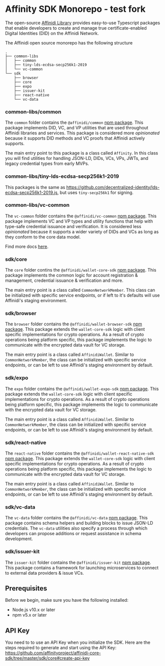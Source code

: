 # Affinity SDK Monorepo - test fork

The open-source [Affinidi Library](https://github.com/affinityproject/affinidi-core-sdk) provides easy-to-use Typescript packages that enable developers to create and manage true certificate-enabled Digital Identities (DID) on the Affinidi Network.

The Affinidi open source monorepo has the following structure

```
.
├── common-libs
│   ├── common
│   ├── tiny-lds-ecdsa-secp256k1-2019
│   └── vc-common
└── sdk
    ├── browser
    ├── core
    ├── expo
    ├── issuer-kit
    ├── react-native
    └── vc-data
```

### common-libs/common
The `common` folder contains the `@affinidi/common` [npm package](https://www.npmjs.com/package/@affinidi/common). This package implements DID, VC, and VP utilities that are used throughout Affinidi libraries and services. This package is considered more *opinionated* because it supports DID methods and VC proofs that Affinidi actively supports.

The main entry point to this package is a class called `Affinity`. In this class you will find utilities for handling JSON-LD, DIDs, VCs, VPs, JWTs, and legacy credential types from early MVPs.

### common-libs/tiny-lds-ecdsa-secp256k1-2019
This packages is the same as https://github.com/decentralized-identity/lds-ecdsa-secp256k1-2019.js, but uses `tiny-secp256k1` for signing.

### common-libs/vc-common
The `vc-common` folder contains the `@affinidi/vc-common` [npm package](https://www.npmjs.com/package/@affinidi/vc-common). This package implements VC and VP types and utility functions that help with type-safe credential issuance and verification. It is considered less *opinionated* because it supports a wider variety of DIDs and VCs as long as they conform to the core data model.

Find more docs [here](https://docs.affinity-project.org/common/getting-started).

### sdk/core
The `core` folder contins the `@affinidi/wallet-core-sdk` [npm package](https://www.npmjs.com/package/@affinidi/wallet-core-sdk). This package implements the common logic for account registration & management, credential issuance & verification and more.

The main entry point is a class called `CommonNetworkMember`. This class can be initialized with specific service endpoints, or if left to it's defaults will use Affinidi's staging environment.

### sdk/browser
The `browser` folder contains the `@affinidi/wallet-browser-sdk` [npm package](https://www.npmjs.com/package/@affinidi/wallet-browser-sdk). This package extends the `wallet-core-sdk` logic with client specific implementations for crypto operations. As a result of crypto operations being platform specific, this package implements the logic to communicate with the encrypted data vault for VC storage.

The main entry point is a class called `AffinidiWallet`. Similar to `CommonNetworkMember`, the class can be initialized with specific service endpoints, or can be left to use Affinidi's staging environment by default.

### sdk/expo
The `expo` folder contains the `@affinidi/wallet-expo-sdk` [npm package](https://www.npmjs.com/package/@affinidi/wallet-expo-sdk). This package extends the `wallet-core-sdk` logic with client specific implementations for crypto operations. As a result of crypto operations being platform specific, this package implements the logic to communicate with the encrypted data vault for VC storage.

The main entry point is a class called `AffinidiWallet`. Similar to `CommonNetworkMember`, the class can be initialized with specific service endpoints, or can be left to use Affinidi's staging environment by default.

### sdk/react-native
The `react-native` folder contains the `@affinidi/wallet-react-native-sdk` [npm package](https://www.npmjs.com/package/@affinidi/wallet-react-native-sdk). This package extends the `wallet-core-sdk` logic with client specific implementations for crypto operations. As a result of crypto operations being platform specific, this package implements the logic to communicate with the encrypted data vault for VC storage.

The main entry point is a class called `AffinidiWallet`. Similar to `CommonNetworkMember`, the class can be initialized with specific service endpoints, or can be left to use Affinidi's staging environment by default.

### sdk/vc-data
The `vc-data` folder contains the `@affinidi/vc-data` [npm package](https://www.npmjs.com/package/@affinidi/vc-data). This package contains schema helpers and building blocks to issue JSON-LD credentials. The `vc-data` utilities also specify a process through which developers can propose additions or request assistance in schema development.

### sdk/issuer-kit
The `issuer-kit` folder contains the `@affinidi/issuer-kit` [npm package](https://www.npmjs.com/package/@affinidi/issuer-kit). This package contains a framework for launching microservices to connect to external data providers & issue VCs.

## Prerequisites
Before we begin, make sure you have the following installed:

- Node.js v10.x or later
- npm v5.x or later

## API Key
You need to to use an API Key when you initialize the SDK. Here are the steps required to generate and start using the API Key: https://github.com/affinityproject/affinidi-core-sdk/tree/master/sdk/core#create-api-key
